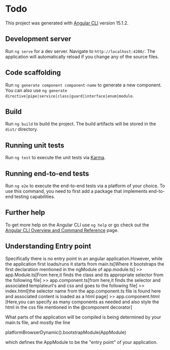 # Todo

This project was generated with [Angular CLI](https://github.com/angular/angular-cli) version 15.1.2.

## Development server

Run `ng serve` for a dev server. Navigate to `http://localhost:4200/`. The application will automatically reload if you change any of the source files.

## Code scaffolding

Run `ng generate component component-name` to generate a new component. You can also use `ng generate directive|pipe|service|class|guard|interface|enum|module`.

## Build

Run `ng build` to build the project. The build artifacts will be stored in the `dist/` directory.

## Running unit tests

Run `ng test` to execute the unit tests via [Karma](https://karma-runner.github.io).

## Running end-to-end tests

Run `ng e2e` to execute the end-to-end tests via a platform of your choice. To use this command, you need to first add a package that implements end-to-end testing capabilities.

## Further help

To get more help on the Angular CLI use `ng help` or go check out the [Angular CLI Overview and Command Reference](https://angular.io/cli) page.

## Understanding Entry point

Specifically there is no entry point in an angular application.However, while the application first loads/runs it starts from main.ts[Where it bootstraps the first declaration mentioned in the ngModule of app.module.ts] >> app.Module.ts[From here,it finds the class and its appropriate selector from the following file]  >>  app.component.ts[from here,it finds the selector and associated templateurl's and css and goes to the following file]  >>  index.html[the selector name from the app.component.ts file is found here and associated content is loaded as a html page]  >>  app.component.html [Here,you can specify as many components as needed and also style the html in the css file mentioned in the @component decorator] 

What parts of the application will be compiled is being determined by your main.ts file, and mostly the line

platformBrowserDynamic().bootstrapModule(AppModule)

which defines the AppModule to be the "entry point" of your application.
